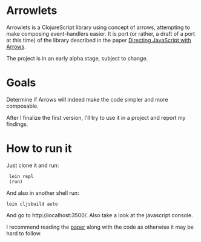 # Arrowlets

Arrowlets is a ClojureScript library using concept of arrows,
attempting to make composing event-handlers easier. It is port (or
rather, a draft of a port at this time) of the library described in the
paper [Directing JavaScript with Arrows][paper]. 

The project is in an early alpha stage, subject to change.

# Goals

Determine if Arrows will indeed make the code simpler and more
composable. 

After I finalize the first version, I'll try to use it in a project
and report my findings.

# How to run it

Just clone it and run:

     lein repl
     (run)

And also in another shell run:

    lein cljsbuild auto

And go to http://localhost:3500/. Also take a look at the javascript
console. 

I recommend reading the [paper][paper] along with the code as
otherwise it may be hard to follow.

[paper]:
http://www.cs.umd.edu/projects/PL/arrowlets/pdfs/Directing%20JavaScript%20with%20Arrows%20(DLS%202009).pdf
[site]: http://www.cs.umd.edu/projects/PL/arrowlets/
